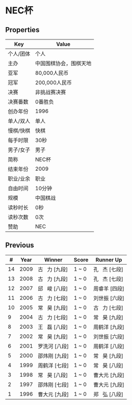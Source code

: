 # NEC杯

## Properties

| Key | Value |
| --- | ----- |
| 个人/团体 | 个人 |
| 主办 | 中国围棋协会，围棋天地 |
| 亚军 | 80,000人民币 |
| 冠军 | 200,000人民币 |
| 决赛 | 非挑战赛决赛 |
| 决赛番数 | 0番胜负 |
| 创办年份 | 1996 |
| 单人/双人 | 单人 |
| 慢棋/快棋 | 快棋 |
| 每手时限 | 30秒 |
| 男子/女子 | 男子 |
| 简称 | NEC杯 |
| 结束年份 | 2009 |
| 职业/业余 | 职业 |
| 自由时间 | 10分钟 |
| 规模 | 中国棋战 |
| 读秒时长 | 0秒 |
| 读秒次数 | 0次 |
| 赞助 | NEC |

## Previous

| # | Year | Winner | Score | Runner Up |
| --- | --- | --- | --- | --- |
| 14 | 2009 | 古   力 [九段] | 1 ~ 0 | 孔   杰 [七段] |
| 13 | 2008 | 古   力 [九段] | 1 ~ 0 | 孔   杰 [七段] |
| 12 | 2007 | 邱   峻 [八段] | 1 ~ 0 | 周睿羊 [四段] |
| 11 | 2006 | 古   力 [七段] | 1 ~ 0 | 刘世振 [六段] |
| 10 | 2005 | 常   昊 [九段] | 1 ~ 0 | 古   力 [七段] |
| 9 | 2004 | 古   力 [七段] | 1 ~ 0 | 常   昊 [九段] |
| 8 | 2003 | 王   磊 [八段] | 1 ~ 0 | 周鹤洋 [九段] |
| 7 | 2002 | 常   昊 [九段] | 1 ~ 0 | 刘世振 [六段] |
| 6 | 2001 | 罗洗河 [八段] | 1 ~ 0 | 周鹤洋 [八段] |
| 5 | 2000 | 邵炜刚 [九段] | 1 ~ 0 | 常   昊 [九段] |
| 4 | 1999 | 周鹤洋 [七段] | 1 ~ 0 | 常   昊 [八段] |
| 3 | 1998 | 常   昊 [八段] | 1 ~ 0 | 曹大元 [九段] |
| 2 | 1997 | 邵炜刚 [七段] | 1 ~ 0 | 曹大元 [九段] |
| 1 | 1996 | 曹大元 [九段] | 1 ~ 0 | 郑   弘 [八段] |

